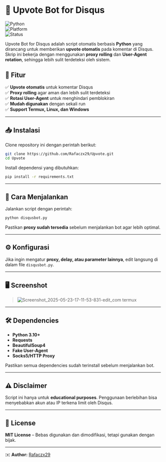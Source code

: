 # 🚀 Upvote Bot for Disqus  

![Python](https://img.shields.io/badge/Python-3.10-blue)  
![Platform](https://img.shields.io/badge/Platform-Termux%20%7C%20Linux%20%7C%20Windows-green)  
![Status](https://img.shields.io/badge/Status-Active-success)  

Upvote Bot for Disqus adalah script otomatis berbasis **Python** yang dirancang untuk memberikan **upvote otomatis** pada komentar di Disqus.  
Skrip ini bekerja dengan menggunakan **proxy rolling** dan **User-Agent rotation**, sehingga lebih sulit terdeteksi oleh sistem.  

## 🎯 Fitur  
✅ **Upvote otomatis** untuk komentar Disqus  
✅ **Proxy rolling** agar aman dan lebih sulit terdeteksi  
✅ **Rotasi User-Agent** untuk menghindari pemblokiran  
✅ **Mudah digunakan** dengan sekali run  
✅ **Support Termux, Linux, dan Windows**  

---

## 📥 Instalasi  

Clone repository ini dengan perintah berikut:  
```bash
git clone https://github.com/Rafaczx29/Upvote.git
cd Upvote
```

Install dependensi yang dibutuhkan:  
```bash
pip install -r requirements.txt
```

---

## 🚀 Cara Menjalankan  

Jalankan script dengan perintah:  
```bash
python disqusbot.py
```

Pastikan **proxy sudah tersedia** sebelum menjalankan bot agar lebih optimal.  

---

## ⚙️ Konfigurasi  

Jika ingin mengatur **proxy, delay, atau parameter lainnya**, edit langsung di dalam file `disqusbot.py`.  

---

## 🖥️ Screenshot  

> ![Screenshot_2025-05-23-17-11-53-831-edit_com termux](https://github.com/user-attachments/assets/018101f1-e859-4d0c-9e84-8ccca7697012)

---

## 🛠️ Dependencies  

- **Python 3.10+**  
- **Requests**  
- **BeautifulSoup4**  
- **Fake User-Agent**  
- **Socks5/HTTP Proxy**  

Pastikan semua dependencies sudah terinstall sebelum menjalankan bot.  

---

## ⚠️ Disclaimer  

Script ini hanya untuk **educational purposes**. Penggunaan berlebihan bisa menyebabkan akun atau IP terkena limit oleh Disqus.  

---

## 📌 License  

**MIT License** – Bebas digunakan dan dimodifikasi, tetapi gunakan dengan bijak.  

---

✉️ **Author:** [Rafaczx29](https://github.com/Rafaczx29)  

